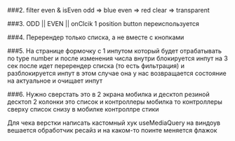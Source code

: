 ###2. filter even & isEven odd => blue even => red clear => transparent

###3. ODD || EVEN || onClcik 1 position button переиспользуется

###4. Перерендер только списка, а не вместе с кнопками

###5. На странице формочку с 1 инпутом который будет отрабатывать по type number и после изменения числа внутри блокируется инпут на 3 сек после идет перерендер списка (то есть фильтрация) и разблокируется инпут в этом случае она у нас возвращается состояние на актуальное и очищает инпут

###6. Нужно сверстать это в 2 экрана мобилка и десктоп резиной десктоп 2 колонки это список и контроллеры мобилка то контроллеры сверху список снизу в мобилке контроллре стики

Для чека верстки написать кастомный хук useMediaQuery на виндоув вешается обработчик ресайз и на каком-то поинте меняется флажок
